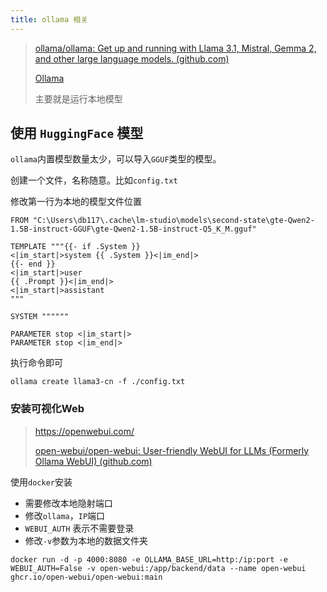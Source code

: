 ```yaml
---
title: ollama 相关
---
```


> [ollama/ollama: Get up and running with Llama 3.1, Mistral, Gemma 2, and other large language models. (github.com)](https://github.com/ollama/ollama/tree/main)
>
> [Ollama](https://ollama.com/)
>
> 主要就是运行本地模型

## 使用 `HuggingFace` 模型

`ollama`内置模型数量太少，可以导入`GGUF`类型的模型。

创建一个文件，名称随意。比如`config.txt`

修改第一行为本地的模型文件位置

```
FROM "C:\Users\db117\.cache\lm-studio\models\second-state\gte-Qwen2-1.5B-instruct-GGUF\gte-Qwen2-1.5B-instruct-Q5_K_M.gguf"

TEMPLATE """{{- if .System }}
<|im_start|>system {{ .System }}<|im_end|>
{{- end }}
<|im_start|>user
{{ .Prompt }}<|im_end|>
<|im_start|>assistant
"""

SYSTEM """"""

PARAMETER stop <|im_start|>
PARAMETER stop <|im_end|>
```

执行命令即可

```
ollama create llama3-cn -f ./config.txt
```



### 安装可视化Web

> https://openwebui.com/
>
> [open-webui/open-webui: User-friendly WebUI for LLMs (Formerly Ollama WebUI) (github.com)](https://github.com/open-webui/open-webui)

使用`docker`安装

- 需要修改本地隐射端口
- 修改`ollama`，`IP`端口
- `WEBUI_AUTH` 表示不需要登录
- 修改`-v`参数为本地的数据文件夹

```
docker run -d -p 4000:8080 -e OLLAMA_BASE_URL=http:/ip:port -e WEBUI_AUTH=False -v open-webui:/app/backend/data --name open-webui ghcr.io/open-webui/open-webui:main
```

